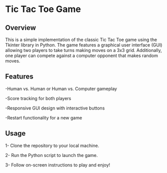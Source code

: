 # Tic Tac Toe Game

## Overview

This is a simple implementation of the classic Tic Tac Toe game using the Tkinter library in Python. The game features a graphical user interface (GUI) allowing two players to take turns making moves on a 3x3 grid. Additionally, one player can compete against a computer opponent that makes random moves.

## Features

-Human vs. Human or Human vs. Computer gameplay

-Score tracking for both players

-Responsive GUI design with interactive buttons

-Restart functionality for a new game

## Usage

1- Clone the repository to your local machine.

2- Run the Python script to launch the game.

3- Follow on-screen instructions to play and enjoy!
